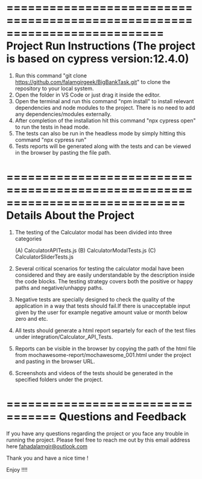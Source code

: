 ==========================================================================
Project Run Instructions (The project is based on cypress version:12.4.0)
==========================================================================

1. Run this command "git clone https://github.com/falamgirgeek/BigBankTask.git" to clone the repository to your local system.
2. Open the folder in VS Code or just drag it inside the editor.
3. Open the terminal and run this command "npm install" to install relevant dependencies and node modules to the project. There is no need to add any dependencies/modules externally.
4. After completion of the installation hit this command "npx cypress open" to run the tests in head mode.
5. The tests can also be run in the headless mode by simply hitting this command "npx cypress run"
6. Tests reports will be generated along with the tests and can be viewed in the browser by pasting the file path.


=============================================================================
Details About the Project
=============================================================================


1. The testing of the Calculator modal has been divided into three categories
   
    (A) CalculatorAPITests.js 
	(B) CalculatorModalTests.js
	(C) CalculatorSliderTests.js
	
2. Several critical scenarios for testing the calculator modal have been considered and 
   they are easily understandable by the description inside the code blocks. The testing 
   strategy covers both the positive or happy paths and negative/unhappy paths.
   
3. Negative tests are specially designed to check the quality of the application in a way that
   tests should fail.If there is unacceptable input given by the user for example negative 
   amount value or month below zero and etc.

4. All tests should generate a html report separtely for each of the test files under integration/Calculator_API_Tests.
   
5. Reports can be visible in the browser by copying the path of the html file from mochawesome-report/mochawesome_001.html under the project and pasting in the browser URL.
   
6. Screenshots and videos of the tests should be generated in the specified folders under the project.


=================================
Questions and Feedback
=================================

If you have any questions regarding the project or you face any trouble in running the project. Please feel free to reach me out by this email 
address here fahadalamgir@outlook.com



Thank you and have a nice time !

Enjoy !!!!